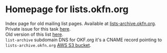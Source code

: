 # Homepage for lists.okfn.org

Index page for old mailing list pages. Available at [lists-archive.okfn.org](https://lists-archive.okfn.org/).  
Private issue for this task [here](https://github.com/okfn/devops/issues/290).  
Old version of this list [here](https://web.archive.org/web/20180624202839/https://lists.okfn.org/mailman/listinfo).  
`list-archive` subdomain DNS for OKF.org it's a CNAME record pointing to `lists-archive.okfn.org` [AWS S3 bucket](https://s3.console.aws.amazon.com/s3/buckets/lists-archive.okfn.org?region=eu-west-1&prefix=pipermail/&showversions=false).  
